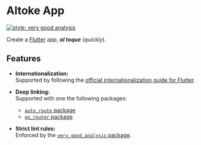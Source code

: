 # Altoke App

[![style: very good analysis][very_good_analysis_badge]][very_good_analysis_link]

Create a [Flutter][flutter_web_link] app, **_al toque_** (_quickly_).

## Features

- **Internationalization:**\
  Supported by following the [official internationalization guide for Flutter][flutter_docs_internationalization_link].

- **Deep linking:**\
  Supported with one the following packages:
  - [`auto_route` package][flutter_package_auto_route]
  - [`go_router` package][flutter_package_go_router]

- **Strict lint rules:**\
  Enforced by the [`very_good_analysis` package][flutter_package_very_good_analysis].

<!-- LINKS -->

[flutter_docs_internationalization_link]: https://docs.flutter.dev/ui/accessibility-and-localization/internationalization
[flutter_package_auto_route]: https://pub.dev/packages/auto_route
[flutter_package_go_router]: https://pub.dev/packages/go_router
[flutter_package_very_good_analysis]: https://pub.dev/packages/very_good_analysis
[flutter_web_link]: https://flutter.dev/
[very_good_analysis_badge]: https://img.shields.io/badge/style-very_good_analysis-B22C89.svg
[very_good_analysis_link]: https://github.com/VeryGoodOpenSource/very_good_analysis

